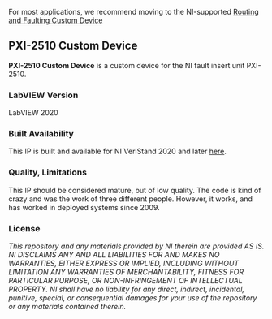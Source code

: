 For most applications, we recommend moving to the NI-supported [Routing and Faulting Custom Device](https://github.com/ni/niveristand-routing-and-faulting-custom-device)


## PXI-2510 Custom Device ##

**PXI-2510 Custom Device** is a custom device for the NI fault insert unit PXI-2510. 

### LabVIEW Version ###

LabVIEW 2020

### Built Availability ###

This IP is built and available for NI VeriStand 2020 and later [here](http://www.ni.com/example/31248/en/).

### Quality, Limitations ###

This IP should be considered mature, but of low quality. The code is kind of crazy and was the work of three different people. However, it works, and has worked in deployed systems since 2009. 

### License ###

*This repository and any materials provided by NI therein are provided AS IS. NI DISCLAIMS ANY AND ALL LIABILITIES FOR AND MAKES NO WARRANTIES, EITHER EXPRESS OR IMPLIED, INCLUDING WITHOUT LIMITATION ANY WARRANTIES OF MERCHANTABILITY, FITNESS FOR  PARTICULAR PURPOSE, OR NON-INFRINGEMENT OF INTELLECTUAL PROPERTY. NI shall have no liability for any direct, indirect, incidental, punitive, special, or consequential damages for your use of the repository or any materials contained therein.*
